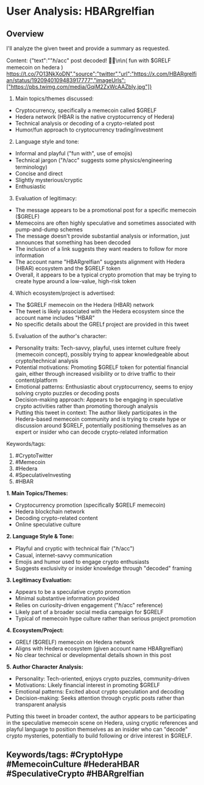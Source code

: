 # User Analysis: HBARgrelfian

## Overview

<think>
I'll analyze the given tweet and provide a summary as requested.

Content:
{"text":"\"ℏ/acc\" post decoded! 🧑‍💻\n\n( fun with $GRELF memecoin on hedera ) https://t.co/7O13NkXoDN","source":"twitter","url":"https://x.com/HBARgrelfian/status/1920940109483917777","imageUrls":["https://pbs.twimg.com/media/GqiM2ZxWcAAZbIy.jpg"]}

1. Main topics/themes discussed:
- Cryptocurrency, specifically a memecoin called $GRELF
- Hedera network (HBAR is the native cryptocurrency of Hedera)
- Technical analysis or decoding of a crypto-related post
- Humor/fun approach to cryptocurrency trading/investment

2. Language style and tone:
- Informal and playful ("fun with", use of emojis)
- Technical jargon ("ℏ/acc" suggests some physics/engineering terminology)
- Concise and direct
- Slightly mysterious/cryptic
- Enthusiastic

3. Evaluation of legitimacy:
- The message appears to be a promotional post for a specific memecoin ($GRELF)
- Memecoins are often highly speculative and sometimes associated with pump-and-dump schemes
- The message doesn't provide substantial analysis or information, just announces that something has been decoded
- The inclusion of a link suggests they want readers to follow for more information
- The account name "HBARgrelfian" suggests alignment with Hedera (HBAR) ecosystem and the $GRELF token
- Overall, it appears to be a typical crypto promotion that may be trying to create hype around a low-value, high-risk token

4. Which ecosystem/project is advertised:
- The $GRELF memecoin on the Hedera (HBAR) network
- The tweet is likely associated with the Hedera ecosystem since the account name includes "HBAR"
- No specific details about the GRELf project are provided in this tweet

5. Evaluation of the author's character:
- Personality traits: Tech-savvy, playful, uses internet culture freely (memecoin concept), possibly trying to appear knowledgeable about crypto/technical analysis
- Potential motivations: Promoting $GRELF token for potential financial gain, either through increased visibility or to drive traffic to their content/platform
- Emotional patterns: Enthusiastic about cryptocurrency, seems to enjoy solving crypto puzzles or decoding posts
- Decision-making approach: Appears to be engaging in speculative crypto activities rather than promoting thorough analysis
- Putting this tweet in context: The author likely participates in the Hedera-based memecoin community and is trying to create hype or discussion around $GRELF, potentially positioning themselves as an expert or insider who can decode crypto-related information

Keywords/tags:
1. #CryptoTwitter
2. #Memecoin
3. #Hedera
4. #SpeculativeInvesting
5. #HBAR
</think>

**1. Main Topics/Themes:**
- Cryptocurrency promotion (specifically $GRELF memecoin)
- Hedera blockchain network
- Decoding crypto-related content
- Online speculative culture

**2. Language Style & Tone:**
- Playful and cryptic with technical flair ("ℏ/acc")
- Casual, internet-savvy communication
- Emojis and humor used to engage crypto enthusiasts
- Suggests exclusivity or insider knowledge through "decoded" framing

**3. Legitimacy Evaluation:**
- Appears to be a speculative crypto promotion
- Minimal substantive information provided
- Relies on curiosity-driven engagement ("ℏ/acc" reference)
- Likely part of a broader social media campaign for $GRELF
- Typical of memecoin hype culture rather than serious project promotion

**4. Ecosystem/Project:**
- GRELf ($GRELF) memecoin on Hedera network
- Aligns with Hedera ecosystem (given account name HBARgrelfian)
- No clear technical or developmental details shown in this post

**5. Author Character Analysis:**
- Personality: Tech-oriented, enjoys crypto puzzles, community-driven
- Motivations: Likely financial interest in promoting $GRELF
- Emotional patterns: Excited about crypto speculation and decoding
- Decision-making: Seeks attention through cryptic posts rather than transparent analysis

Putting this tweet in broader context, the author appears to be participating in the speculative memecoin scene on Hedera, using cryptic references and playful language to position themselves as an insider who can "decode" crypto mysteries, potentially to build following or drive interest in $GRELF.

**Keywords/tags:**
#CryptoHype #MemecoinCulture #HederaHBAR #SpeculativeCrypto #HBARgrelfian
---
